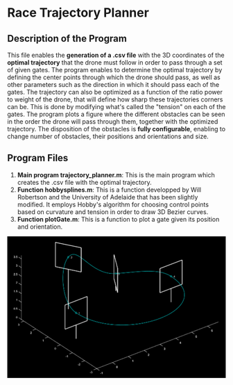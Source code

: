 # Race Trajectory Planner

## Description of the Program

This file enables the  **generation of a .csv file** with the 3D coordinates of the  **optimal trajectory** that  the drone must follow in  order to pass through  a set of  given  gates. The  program enables  to  determine the optimal trajectory by defining the center points through which the drone should pass, as well as other parameters such as  the direction in which it should pass  each of the gates. The trajectory can also be  optimized as  a function of the  ratio power to  weight  of the drone,  that  will  define  how  sharp  these  trajectories corners  can be. This is done by modifying what's called the "tension" on each of the gates. The program plots a figure where the different obstacles can be seen in the order the drone will pass through them, together with the optimized trajectory. The disposition of the obstacles is **fully configurable**, enabling to change number of obstacles, their positions and orientations and size.

## Program Files

1. **Main program trajectory_planner.m**: This is the main program which creates the .csv file with the optimal trajectory.
2. **Function hobbysplines.m**: This is a function developped by Will Robertson and the University of Adelaide that has been slightly modified. It employs Hobby's algorithm for choosing control points based on curvature and tension in order to draw 3D Bezier curves. 
3. **Function plotGate.m**: This is a function to plot a gate given its position and orientation.

<img src="https://github.com/Ingenia-SE/Hell-ix/blob/main/img/trajectory_planner.png?raw=true" alt="Hell-ix-Logo" width="1000">
